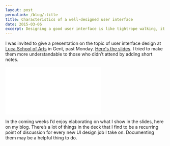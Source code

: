 ```yaml
---
layout: post
permalink: /blog/:title
title: Characteristics of a well-designed user interface
date: 2015-03-06
excerpt: Designing a good user interface is like tightrope walking, it’s all about finding the right balance. Here’s the slides for a presentation I gave about UI design at Luca School of Arts.
---
```

I was invited to give a presentation on the topic of user interface design at [Luca School of Arts](http://www.luca-arts.be) in Gent, past Monday.
[Here's the slides](http://www.slideshare.net/bytte/characteristics-of-an-awesome-user-interface). I tried to make them more understandable to those who didn’t attend by adding short notes.

<div class="o-media-container o-media-container--4-3 o-media-container--slideshare"><iframe class="o-media-container__media" src="//www.slideshare.net/slideshow/embed_code/45489730" frameborder="0" marginwidth="0" marginheight="0" scrolling="no" allowfullscreen> </iframe></div>

In the coming weeks I’d enjoy elaborating on what I show in the slides, here on my blog. There’s a lot of things in the deck that I find to be a recurring point of discussion for every new UI design job I take on. Documenting them may be a helpful thing to do.
